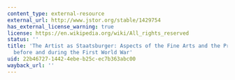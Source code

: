 ```yaml
---
content_type: external-resource
external_url: http://www.jstor.org/stable/1429754
has_external_license_warning: true
license: https://en.wikipedia.org/wiki/All_rights_reserved
status: ''
title: 'The Artist as Staatsburger: Aspects of the Fine Arts and the Prussian State
  before and during the First World War'
uid: 22b46727-1442-4ebe-b25c-ec7b363abc00
wayback_url: ''
---
```

